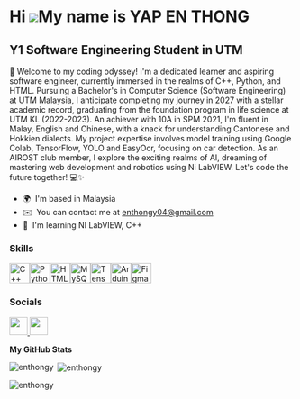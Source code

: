 Hi ![](https://user-images.githubusercontent.com/18350557/176309783-0785949b-9127-417c-8b55-ab5a4333674e.gif)My name is YAP EN THONG
====================================================================================================================================

Y1 Software Engineering Student in UTM
--------------------------------------

🚀 Welcome to my coding odyssey! I'm a dedicated learner and aspiring software engineer, currently immersed in the realms of C++, Python, and HTML. Pursuing a Bachelor's in Computer Science (Software Engineering) at UTM Malaysia, I anticipate completing my journey in 2027 with a stellar academic record, graduating from the foundation program in life science at UTM KL (2022-2023). An achiever with 10A in SPM 2021, I'm fluent in Malay, English and Chinese, with a knack for understanding Cantonese and Hokkien dialects. My project expertise involves model training using Google Colab, TensorFlow, YOLO and EasyOcr, focusing on car detection. As an AIROST club member, I explore the exciting realms of AI, dreaming of mastering web development and robotics using Ni LabVIEW. Let's code the future together! 💻✨

* 🌍  I'm based in Malaysia
* ✉️  You can contact me at [enthongy04@gmail.com](mailto:enthongy04@gmail.com)
* 🧠  I'm learning NI LabVIEW, C++

### Skills


<p align="left">
<a href="https://docs.microsoft.com/en-us/cpp/?view=msvc-170" target="_blank" rel="noreferrer"><img src="https://raw.githubusercontent.com/danielcranney/readme-generator/main/public/icons/skills/cplusplus-colored.svg" width="36" height="36" alt="C++" /></a><a href="https://www.python.org/" target="_blank" rel="noreferrer"><img src="https://raw.githubusercontent.com/danielcranney/readme-generator/main/public/icons/skills/python-colored.svg" width="36" height="36" alt="Python" /></a><a href="https://developer.mozilla.org/en-US/docs/Glossary/HTML5" target="_blank" rel="noreferrer"><img src="https://raw.githubusercontent.com/danielcranney/readme-generator/main/public/icons/skills/html5-colored.svg" width="36" height="36" alt="HTML5" /></a><a href="https://www.mysql.com/" target="_blank" rel="noreferrer"><img src="https://raw.githubusercontent.com/danielcranney/readme-generator/main/public/icons/skills/mysql-colored.svg" width="36" height="36" alt="MySQL" /></a><a href="https://www.tensorflow.org/" target="_blank" rel="noreferrer"><img src="https://raw.githubusercontent.com/danielcranney/readme-generator/main/public/icons/skills/tensorflow-colored.svg" width="36" height="36" alt="TensorFlow" /></a><a href="https://store.arduino.cc/?gclid=Cj0KCQjw2eilBhCCARIsAG0Pf8uueBifykWcsSS4LPESeGQfxGVKJYnzV7bz471XfknQJy_1VINVWM8aAkLtEALw_wcB" target="_blank" rel="noreferrer"><img src="https://raw.githubusercontent.com/danielcranney/readme-generator/main/public/icons/skills/arduino-colored.svg" width="36" height="36" alt="Arduino" /></a><a href="https://www.figma.com/" target="_blank" rel="noreferrer"><img src="https://raw.githubusercontent.com/danielcranney/readme-generator/main/public/icons/skills/figma-colored.svg" width="36" height="36" alt="Figma" /></a>
</p>


### Socials

<p align="left"> <a href="https://www.github.com/enthongy" target="_blank" rel="noreferrer"> <picture> <source media="(prefers-color-scheme: dark)" srcset="https://raw.githubusercontent.com/danielcranney/readme-generator/main/public/icons/socials/github-dark.svg" /> <source media="(prefers-color-scheme: light)" srcset="https://raw.githubusercontent.com/danielcranney/readme-generator/main/public/icons/socials/github.svg" /> <img src="https://raw.githubusercontent.com/danielcranney/readme-generator/main/public/icons/socials/github.svg" width="32" height="32" /> </picture> </a> <a href="http://www.instagram.com/enthongy04" target="_blank" rel="noreferrer"> <picture> <source media="(prefers-color-scheme: dark)" srcset="undefined" /> <source media="(prefers-color-scheme: light)" srcset="https://raw.githubusercontent.com/danielcranney/readme-generator/main/public/icons/socials/instagram.svg" /> <img src="https://raw.githubusercontent.com/danielcranney/readme-generator/main/public/icons/socials/instagram.svg" width="32" height="32" /> </picture> </a></p>


<b>My GitHub Stats</b>

<p><img align="left" src="https://github-readme-stats.vercel.app/api/top-langs?username=enthongy&show_icons=true&locale=en&layout=compact" alt="enthongy" /></p>

<p>&nbsp;<img align="center" src="https://github-readme-stats.vercel.app/api?username=enthongy&show_icons=true&locale=en" alt="enthongy" /></p>

<p><img align="center" src="https://github-readme-streak-stats.herokuapp.com/?user=enthongy&" alt="enthongy" /></p>
